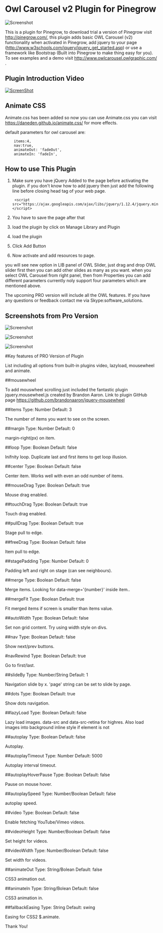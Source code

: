 

# Owl Carousel v2 Plugin for Pinegrow

![Screenshot](http://pinegrow.com/images/mac@2x.jpg)

This is a plugin for Pinegrow, to download trial a version of Pinegrow visit http://pinegrow.com/, this plugin adds basic
OWL Carousel (v2) functionality when activated in Pinegrow, add jquery to your page (http://www.w3schools.com/jquery/jquery_get_started.asp) or use a framework like Bootstrap (Built into Pinegrow to make
thing easy for you). To see examples and a demo visit http://www.owlcarousel.owlgraphic.com/ .

## Plugin Introduction Video

[![ScreenShot](https://github.com/imranrbx/owl-carousel-for-PG/blob/master/pro-screenshots/screenshot.png)](https://youtu.be/CXe9FgqdGnI)
## Animate CSS

 Animate.css has been added so now you can use Animate.css you can visit https://daneden.github.io/animate.css/ for more
 effects.
 
 default parameters for owl carousel are: 
 
	    items:4,
	    nav:true,
	    animateOut: 'fadeOut', 
	    animateIn: 'fadeIn',

## How to use This Plugin

1) Make sure you have jQuery Added to the page before activating the plugin. if you don't know how to add jquery then just add the following line before closing head tag of your web page.

		<script src="https://ajax.googleapis.com/ajax/libs/jquery/1.12.4/jquery.min.js"></script>
		
2) You have to save the page after that

3) load the plugin by click on Manage Library and Plugin 

4) load the plugin

5) Click Add Button

6) Now activate and add resources to page.


you will see new option in LIB panel of OWL Slider, just drag and drop OWL slider first then you can add other slides as many as you want. when you select OWL Carousel from right panel, then from Properties you can add different parameters currently noly support four parameters which are mentioned above.

		
The upcoming PRO version will include all the OWL features. If you have any questions or feedback contact me via Skype:software_solutions.

## Screenshots from Pro Version
![Screenshot](https://github.com/imranrbx/owl-carousel-for-PG/blob/master/pro-screenshots/Screenshot%2001.png)

![Screenshot](https://github.com/imranrbx/owl-carousel-for-PG/blob/master/pro-screenshots/Screenshot%2002.png)

![Screenshot](https://github.com/imranrbx/owl-carousel-for-PG/blob/master/pro-screenshots/Screenshot%2003.png)

#Key features of PRO Version of Plugin

List including all options from built-in plugins video, lazyload, mousewheel and animate.

##mousewheel

To add mouswheel scrolling just included the fantastic plugin jquery.mousewheel.js created by Brandon Aaron. Link to plugin GitHub page https://github.com/brandonaaron/jquery-mousewheel

##items
Type: Number 
Default: 3

The number of items you want to see on the screen.

##margin
Type: Number 
Default: 0

margin-right(px) on item.

##loop
Type: Boolean 
Default: false

Inifnity loop. Duplicate last and first items to get loop illusion.

##center
Type: Boolean 
Default: false

Center item. Works well with even an odd number of items.

##mouseDrag
Type: Boolean 
Default: true

Mouse drag enabled.

##touchDrag
Type: Boolean 
Default: true

Touch drag enabled.

##pullDrag
Type: Boolean 
Default: true

Stage pull to edge.

##freeDrag
Type: Boolean 
Default: false

Item pull to edge.

##stagePadding
Type: Number 
Default: 0

Padding left and right on stage (can see neighbours).

##merge
Type: Boolean 
Default: false

Merge items. Looking for data-merge='{number}' inside item..

##mergeFit
Type: Boolean 
Default: true

Fit merged items if screen is smaller than items value.

##autoWidth
Type: Boolean 
Default: false

Set non grid content. Try using width style on divs.

##nav
Type: Boolean 
Default: false

Show next/prev buttons.

#navRewind
Type: Boolean 
Default: true

Go to first/last.


##slideBy
Type: Number/String 
Default: 1

Navigation slide by x. 'page' string can be set to slide by page.

##dots
Type: Boolean 
Default: true

Show dots navigation.

##lazyLoad
Type: Boolean 
Default: false

Lazy load images. data-src and data-src-retina for highres. Also load images into background inline style if element is not <img>

##autoplay
Type: Boolean 
Default: false

Autoplay.

##autoplayTimeout
Type: Number 
Default: 5000

Autoplay interval timeout.

##autoplayHoverPause
Type: Boolean 
Default: false

Pause on mouse hover.


##autoplaySpeed
Type: Number/Boolean 
Default: false

autoplay speed.


##video
Type: Boolean 
Default: false

Enable fetching YouTube/Vimeo videos.

##videoHeight
Type: Number/Boolean 
Default: false

Set height for videos.

##videoWidth
Type: Number/Boolean 
Default: false

Set width for videos.

##animateOut
Type: String/Bolean 
Default: false

CSS3 animation out.

##animateIn
Type: String/Bolean 
Default: false

CSS3 animation in.

##fallbackEasing
Type: String 
Default: swing

Easing for CSS2 $.animate.

Thank You!
